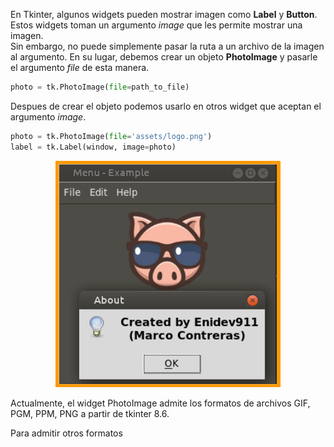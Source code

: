 En Tkinter, algunos widgets pueden mostrar imagen como **Label** y **Button**. Estos widgets toman un argumento *image* que les permite mostrar una imagen.  
Sin embargo, no puede simplemente pasar la ruta a un archivo de la imagen al argumento. En su lugar, debemos crear un objeto **PhotoImage** y pasarle el argumento *file* de esta manera.  

```python
photo = tk.PhotoImage(file=path_to_file)
```
Despues de crear el objeto podemos usarlo en otros widget que aceptan el argumento *image*.  

```python
photo = tk.PhotoImage(file='assets/logo.png')
label = tk.Label(window, image=photo)
```
<p align="center">
	<img src="img/PhotoImage/01.png">	
</p>

Actualmente, el widget PhotoImage admite los formatos de archivos GIF, PGM, PPM, PNG a partir de tkinter 8.6.  

Para admitir otros formatos